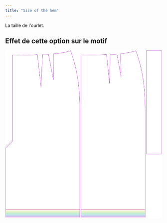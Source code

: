 ```yaml
---
title: "Size of the hem"
---
```


La taille de l'ourlet.

## Effet de cette option sur le motif

![Cette image montre l'effet de cette option en superposant plusieurs variantes qui ont une valeur différente pour cette option](penelope_hem_sample.svg "Effet de cette option sur le modèle")
